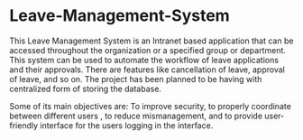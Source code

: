 # Leave-Management-System

This Leave Management System is an Intranet based application that can be accessed throughout the organization or a specified group or department. This system can be used to automate the workflow of leave applications and their approvals. There are features like cancellation of leave, approval of leave, and so on. The project has been planned to be having with centralized form of  storing the database.

Some of its main objectives are:
To improve security, to properly coordinate between different users , to reduce mismanagement, and to provide user-friendly interface for the users logging in the interface.
